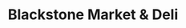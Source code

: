 ---
title: "Blackstone Market & Deli"
url: /chiloquin/blackstone-market-and-deli/
shop: supermarket
---